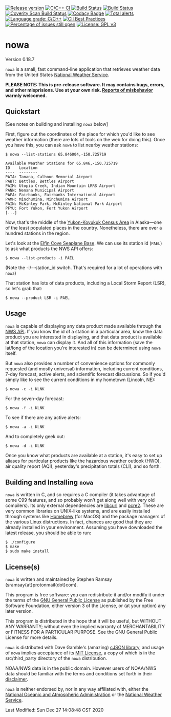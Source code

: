 [![Release version](https://img.shields.io/github/v/release/sramsay/nowa?sort=semver)](https://img.shields.io/github/v/release/sramsay/nowa?sort=semver)
[![C/C++ CI](https://github.com/sramsay/nowa/workflows/C/C++%20CI/badge.svg)](https://github.com/sramsay/nowa/workflows/C/C++%20CI/badge.svg)
[![Build Status](https://travis-ci.org/sramsay/nowa.svg?branch=master)](https://travis-ci.org/sramsay/nowa)
[![Build Status](https://circleci.com/gh/sramsay/nowa.svg?style=svg)](https://app.circleci.com/github/sramsay/nowa/pipelines?branch=master)
[![Coverity Scan Build Status](https://img.shields.io/coverity/scan/20749.svg)](https://scan.coverity.com/projects/sramsay-nowa)
[![Codacy Badge](https://api.codacy.com/project/badge/Grade/fafa33d720a84726838a83c60be1e183)](https://app.codacy.com/manual/sramsay/nowa?utm_source=github.com&utm_medium=referral&utm_content=sramsay/nowa&utm_campaign=Badge_Grade_Settings)
[![Total alerts](https://img.shields.io/lgtm/alerts/g/sramsay/nowa.svg?logo=lgtm&logoWidth=18)](https://lgtm.com/projects/g/sramsay/nowa/alerts/)
[![Language grade: C/C++](https://img.shields.io/lgtm/grade/cpp/g/sramsay/nowa.svg?logo=lgtm&logoWidth=18)](https://lgtm.com/projects/g/sramsay/nowa/context:cpp)
[![CII Best Practices](https://bestpractices.coreinfrastructure.org/projects/4487/badge)](https://bestpractices.coreinfrastructure.org/projects/4487)
[![Percentage of issues still open](http://isitmaintained.com/badge/open/sramsay/nowa.svg)](http://isitmaintained.com/project/sramsay/nowa "Percentage of issues still open")
[![License: GPL v3](https://img.shields.io/badge/License-GPLv3-blue.svg)](https://www.gnu.org/licenses/gpl-3.0)

nowa
=============

Version 0.18.7

`nowa` is a small, fast command-line application that retrieves weather data from the United States [National Weather Service](https://www.weather.gov/).

**PLEASE NOTE: This is pre-release software.  It may contains bugs, errors, and other misprisions.  Use at your own risk.  [Reports of misbehavior](https://github.com/sramsay/nowa/issues) warmly welcomed.**

Quickstart
----------

[See notes on building and installing `nowa` below]

First, figure out the coordinates of the place for which you'd like to see weather information (there are lots of tools on the web for doing this).  Once you have this, you can ask `nowa` to list nearby weather stations:

	$ nowa --list-stations 65.846004,-150.725719

	Available Weather Stations for 65.846,-150.725719
	ID    Location
	----  --------
	PATA: Tanana, Calhoun Memorial Airport
	PABT: Bettles, Bettles Airport
	PAIM: Utopia Creek, Indian Mountain LRRS Airport
	PANN: Nenana Municipal Airport
	PAFA: Fairbanks, Fairbanks International Airport
	PAMH: Minchumina, Minchumina Airport
	PAIN: McKinley Park, McKinley National Park Airport
	PFYU: Fort Yukon, Fort Yukon Airport
	[...]

Now, that's the middle of the [Yukon-Koyukuk Census Area](https://en.wikipedia.org/wiki/Yukon%E2%80%93Koyukuk_Census_Area%2C_Alaska) in Alaska&mdash;one of the least populated places in the country.  Nonetheless, there are over a hundred stations in the region.

Let's look at the [Elfin Cove Seaplane Base](https://www.flyalaskaseaplanes.com/destinations/Elfin-Cove/).  We can use its station id (`PAEL`) to ask what products the NWS API offers:

	$ nowa --list-products -i PAEL

(Note the -i/--station_id  switch.  That's required for a lot of operations with `nowa`)

That station has lots of data products, including a Local Storm Report (LSR), so let's grab that:

	$ nowa --product LSR -i PAEL

Usage
-----

`nowa` is capable of displaying any data product made available through the [NWS API](https://www.weather.gov/documentation/services-web-api).  If you know the id of a station in a particular area, know the data product you are interested in displaying, and that data product is available at that station, `nowa` can display it.  And all of this information (save the lat/long of the location you're interested in) can be determined using `nowa` itself.

But `nowa` also provides a number of convenience options for commonly requested (and mostly universal) information, including current conditions, 7-day forecast, active alerts, and scientific forecast discussions.  So if you'd simply like to see the current conditions in my hometown (Lincoln, NE):

	$ nowa -c -i KLNK

For the seven-day forecast:

	$ nowa -f -i KLNK

To see if there are any active alerts:

	$ nowa -a -i KLNK

And to completely geek out:

	$ nowa -d -i KLNK

Once you know what products are available at a station, it's easy to set up aliases for particular products like the hazardous weather outlook (HWO), air quality report (AQI), yesterday's precipitation totals (CLI), and so forth.

Building and Installing `nowa`
------------------------------

`nowa` is written in C, and so requires a C compiler (it takes advantage of some C99 features, and so probably won't get along well with very old compilers).  Its only external dependencies are [libcurl](https://curl.se/libcurl/) and [pcre2](https://www.pcre.org/).  These are very common libraries on UNIX-like systems, and are easily installed through systems like [Homebrew](https://brew.sh/) (for MacOS) and the package managers of the various Linux distructions.  In fact, chances are good that they are already installed in your environment.  Assuming you have downloaded the latest release, you should be able to run:

	$ ./configure
	$ make
	$ sudo make install

License(s)
----------

`nowa` is written and maintained by Stephen Ramsay (sramsay{at}protonmail{dot}com).

This program is free software: you can redistribute it and/or modify it under the terms of the [GNU General Public License](https://www.gnu.org/licenses/gpl-3.0.html) as published by the Free Software Foundation, either version 3 of the License, or (at your option) any later version.

This program is distributed in the hope that it will be useful, but WITHOUT ANY WARRANTY; without even the implied warranty of MERCHANTABILITY or FITNESS FOR A PARTICULAR PURPOSE.  See the GNU General Public License for more details.

`nowa` is distributed with Dave Gamble's (amazing) [cJSON library](https://github.com/DaveGamble/cJSON), and usage of `nowa` implies acceptance of its [MIT License](https://opensource.org/licenses/MIT), a copy of which is in the src/third_party directory of the `nowa` distribution.

NOAA/NWS data is in the public domain.  However users of NOAA/NWS data should be familiar with the terms and conditions set forth in their [disclaimer](https://www.weather.gov/disclaimer).

`nowa` is neither endorsed by, nor in any way affiliated with, either the [National Oceanic and Atmospheric Administration](https://www.noaa.gov/) or the [National Weather Service](https://www.weather.gov/).

Last Modified: Sun Dec 27 14:08:48 CST 2020
